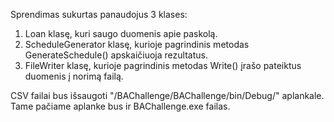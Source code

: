 Sprendimas sukurtas panaudojus 3 klases:
1) Loan klasę, kuri saugo duomenis apie paskolą.
2) ScheduleGenerator klasę, kurioje pagrindinis metodas GenerateSchedule() apskaičiuoja rezultatus.
3) FileWriter klasę, kurioje pagrindinis metodas Write() įrašo pateiktus duomenis į norimą failą.

CSV failai bus išsaugoti "/BAChallenge/BAChallenge/bin/Debug/" aplankale.
Tame pačiame aplanke bus ir BAChallenge.exe failas.